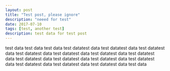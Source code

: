 ```yaml
---
layout: post
title: "Test post, please ignore"
description: "neeed for test"
date: 2017-07-10
tags: [test, another test]
description: test data for test post
---
```


test data
test data
test data
test datatest data
test datatest data
test datatest data
test datatest data
test datatest data
test datatest data
test datatest data
test datatest data
test datatest data
test datatest data
test datatest data
test datatest data
test datatest data
test datatest data
test data
